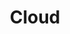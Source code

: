 ---
# This topic lives at
# https://digital.gov/topics/cloud

# Topic Title
title: "Cloud"

# description — keep it short and clear
# summary: ""

# Weight
weight: 1

# For more information on managing topics,
# see https://github.com/GSA/digitalgov.gov/wiki/topics
---